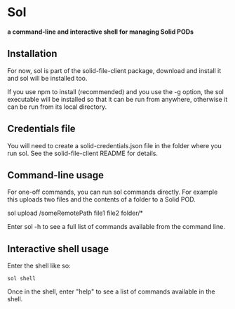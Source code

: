 # Sol

**a command-line and interactive shell for managing Solid PODs**

## Installation

For now, sol is part of the solid-file-client package, download and
install it and sol will be installed too.

If you use npm to install (recommended) and you use the -g option, the
sol executable will be installed so that it can be run from anywhere,
otherwise it can be run from its local directory.

## Credentials file

You will need to create a solid-credentials.json file in the folder where
you run sol.  See the solid-file-client README for details.

## Command-line usage

For one-off commands, you can run sol commands directly. For example this
uploads two files and the contents of a folder to a Solid POD.

   sol upload /someRemotePath file1 file2 folder/*

Enter sol -h to see a full list of commands available from the command line.

## Interactive shell usage

Enter the shell like so:

    sol shell

Once in the shell, enter "help" to see a list of commands available in the shell.